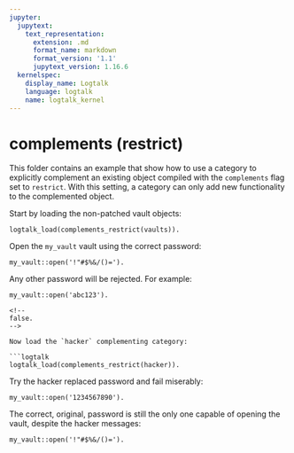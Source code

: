 ```yaml
---
jupyter:
  jupytext:
    text_representation:
      extension: .md
      format_name: markdown
      format_version: '1.1'
      jupytext_version: 1.16.6
  kernelspec:
    display_name: Logtalk
    language: logtalk
    name: logtalk_kernel
---
```


<!--
________________________________________________________________________

This file is part of Logtalk <https://logtalk.org/>  
SPDX-FileCopyrightText: 1998-2025 Paulo Moura <pmoura@logtalk.org>  
SPDX-License-Identifier: Apache-2.0

Licensed under the Apache License, Version 2.0 (the "License");
you may not use this file except in compliance with the License.
You may obtain a copy of the License at

    http://www.apache.org/licenses/LICENSE-2.0

Unless required by applicable law or agreed to in writing, software
distributed under the License is distributed on an "AS IS" BASIS,
WITHOUT WARRANTIES OR CONDITIONS OF ANY KIND, either express or implied.
See the License for the specific language governing permissions and
limitations under the License.
________________________________________________________________________
-->

# complements (restrict)

This folder contains an example that show how to use a category to
explicitly complement an existing object compiled with the `complements`
flag set to `restrict`. With this setting, a category can only add new
functionality to the complemented object.

Start by loading the non-patched vault objects:

```logtalk
logtalk_load(complements_restrict(vaults)).
```

Open the `my_vault` vault using the correct password:

```logtalk
my_vault::open('!"#$%&/()=').
```

Any other password will be rejected. For example:

```logtalk
my_vault::open('abc123').

<!--
false.
-->

Now load the `hacker` complementing category:

```logtalk
logtalk_load(complements_restrict(hacker)).
```

Try the hacker replaced password and fail miserably:

```logtalk
my_vault::open('1234567890').
```

<!--
You have been hacked by SmartPants!
false.
-->


The correct, original, password is still the only one capable
of opening the vault, despite the hacker messages:

```logtalk
my_vault::open('!"#$%&/()=').
```

<!--
You have been hacked by SmartPants!
true.
-->
